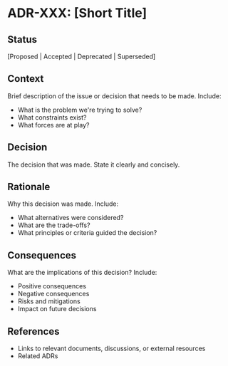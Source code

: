# ADR-XXX: [Short Title]

## Status
[Proposed | Accepted | Deprecated | Superseded]

## Context
Brief description of the issue or decision that needs to be made. Include:
- What is the problem we're trying to solve?
- What constraints exist?
- What forces are at play?

## Decision
The decision that was made. State it clearly and concisely.

## Rationale
Why this decision was made. Include:
- What alternatives were considered?
- What are the trade-offs?
- What principles or criteria guided the decision?

## Consequences
What are the implications of this decision? Include:
- Positive consequences
- Negative consequences
- Risks and mitigations
- Impact on future decisions

## References
- Links to relevant documents, discussions, or external resources
- Related ADRs